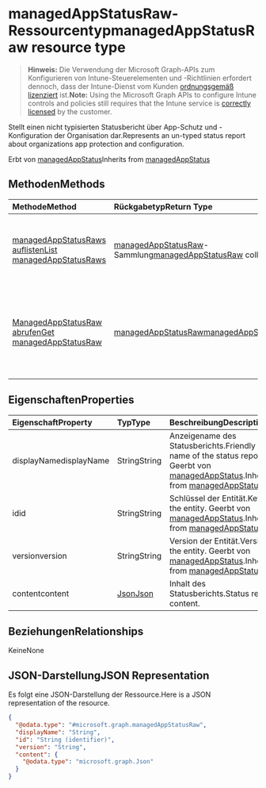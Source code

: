 # <a name="managedappstatusraw-resource-type"></a><span data-ttu-id="5e215-101">managedAppStatusRaw-Ressourcentyp</span><span class="sxs-lookup"><span data-stu-id="5e215-101">managedAppStatusRaw resource type</span></span>

> <span data-ttu-id="5e215-102">**Hinweis:** Die Verwendung der Microsoft Graph-APIs zum Konfigurieren von Intune-Steuerelementen und -Richtlinien erfordert dennoch, dass der Intune-Dienst vom Kunden [ordnungsgemäß lizenziert](https://go.microsoft.com/fwlink/?linkid=839381) ist.</span><span class="sxs-lookup"><span data-stu-id="5e215-102">**Note:** Using the Microsoft Graph APIs to configure Intune controls and policies still requires that the Intune service is [correctly licensed](https://go.microsoft.com/fwlink/?linkid=839381) by the customer.</span></span>

<span data-ttu-id="5e215-103">Stellt einen nicht typisierten Statusbericht über App-Schutz und -Konfiguration der Organisation dar.</span><span class="sxs-lookup"><span data-stu-id="5e215-103">Represents an un-typed status report about organizations app protection and configuration.</span></span>

<span data-ttu-id="5e215-104">Erbt von [managedAppStatus](../resources/intune_mam_managedappstatus.md)</span><span class="sxs-lookup"><span data-stu-id="5e215-104">Inherits from [managedAppStatus](../resources/intune_mam_managedappstatus.md)</span></span>

## <a name="methods"></a><span data-ttu-id="5e215-105">Methoden</span><span class="sxs-lookup"><span data-stu-id="5e215-105">Methods</span></span>
|<span data-ttu-id="5e215-106">Methode</span><span class="sxs-lookup"><span data-stu-id="5e215-106">Method</span></span>|<span data-ttu-id="5e215-107">Rückgabetyp</span><span class="sxs-lookup"><span data-stu-id="5e215-107">Return Type</span></span>|<span data-ttu-id="5e215-108">Beschreibung</span><span class="sxs-lookup"><span data-stu-id="5e215-108">Description</span></span>|
|:---|:---|:---|
|[<span data-ttu-id="5e215-109">managedAppStatusRaws auflisten</span><span class="sxs-lookup"><span data-stu-id="5e215-109">List managedAppStatusRaws</span></span>](../api/intune_mam_managedappstatusraw_list.md)|<span data-ttu-id="5e215-110">[managedAppStatusRaw](../resources/intune_mam_managedappstatusraw.md)-Sammlung</span><span class="sxs-lookup"><span data-stu-id="5e215-110">[managedAppStatusRaw](../resources/intune_mam_managedappstatusraw.md) collection</span></span>|<span data-ttu-id="5e215-111">Auflisten von Eigenschaften und Beziehungen der [managedAppStatusRaw](../resources/intune_mam_managedappstatusraw.md)-Objekte.</span><span class="sxs-lookup"><span data-stu-id="5e215-111">List properties and relationships of the [managedAppStatusRaw](../resources/intune_mam_managedappstatusraw.md) objects.</span></span>|
|[<span data-ttu-id="5e215-112">ManagedAppStatusRaw abrufen</span><span class="sxs-lookup"><span data-stu-id="5e215-112">Get managedAppStatusRaw</span></span>](../api/intune_mam_managedappstatusraw_get.md)|[<span data-ttu-id="5e215-113">managedAppStatusRaw</span><span class="sxs-lookup"><span data-stu-id="5e215-113">managedAppStatusRaw</span></span>](../resources/intune_mam_managedappstatusraw.md)|<span data-ttu-id="5e215-114">Diese Methode liest die Eigenschaften und Beziehungen von Objekten des Typs [managedAppStatusRaw](../resources/intune_mam_managedappstatusraw.md).</span><span class="sxs-lookup"><span data-stu-id="5e215-114">Read properties and relationships of the [managedAppStatusRaw](../resources/intune_mam_managedappstatusraw.md) object.</span></span>|

## <a name="properties"></a><span data-ttu-id="5e215-115">Eigenschaften</span><span class="sxs-lookup"><span data-stu-id="5e215-115">Properties</span></span>
|<span data-ttu-id="5e215-116">Eigenschaft</span><span class="sxs-lookup"><span data-stu-id="5e215-116">Property</span></span>|<span data-ttu-id="5e215-117">Typ</span><span class="sxs-lookup"><span data-stu-id="5e215-117">Type</span></span>|<span data-ttu-id="5e215-118">Beschreibung</span><span class="sxs-lookup"><span data-stu-id="5e215-118">Description</span></span>|
|:---|:---|:---|
|<span data-ttu-id="5e215-119">displayName</span><span class="sxs-lookup"><span data-stu-id="5e215-119">displayName</span></span>|<span data-ttu-id="5e215-120">String</span><span class="sxs-lookup"><span data-stu-id="5e215-120">String</span></span>|<span data-ttu-id="5e215-121">Anzeigename des Statusberichts.</span><span class="sxs-lookup"><span data-stu-id="5e215-121">Friendly name of the status report.</span></span> <span data-ttu-id="5e215-122">Geerbt von [managedAppStatus](../resources/intune_mam_managedappstatus.md).</span><span class="sxs-lookup"><span data-stu-id="5e215-122">Inherited from [managedAppStatus](../resources/intune_mam_managedappstatus.md)</span></span>|
|<span data-ttu-id="5e215-123">id</span><span class="sxs-lookup"><span data-stu-id="5e215-123">id</span></span>|<span data-ttu-id="5e215-124">String</span><span class="sxs-lookup"><span data-stu-id="5e215-124">String</span></span>|<span data-ttu-id="5e215-125">Schlüssel der Entität.</span><span class="sxs-lookup"><span data-stu-id="5e215-125">Key of the entity.</span></span> <span data-ttu-id="5e215-126">Geerbt von [managedAppStatus](../resources/intune_mam_managedappstatus.md).</span><span class="sxs-lookup"><span data-stu-id="5e215-126">Inherited from [managedAppStatus](../resources/intune_mam_managedappstatus.md)</span></span>|
|<span data-ttu-id="5e215-127">version</span><span class="sxs-lookup"><span data-stu-id="5e215-127">version</span></span>|<span data-ttu-id="5e215-128">String</span><span class="sxs-lookup"><span data-stu-id="5e215-128">String</span></span>|<span data-ttu-id="5e215-129">Version der Entität.</span><span class="sxs-lookup"><span data-stu-id="5e215-129">Version of the entity.</span></span> <span data-ttu-id="5e215-130">Geerbt von [managedAppStatus](../resources/intune_mam_managedappstatus.md).</span><span class="sxs-lookup"><span data-stu-id="5e215-130">Inherited from [managedAppStatus](../resources/intune_mam_managedappstatus.md)</span></span>|
|<span data-ttu-id="5e215-131">content</span><span class="sxs-lookup"><span data-stu-id="5e215-131">content</span></span>|[<span data-ttu-id="5e215-132">Json</span><span class="sxs-lookup"><span data-stu-id="5e215-132">Json</span></span>](../resources/intune_mam_json.md)|<span data-ttu-id="5e215-133">Inhalt des Statusberichts.</span><span class="sxs-lookup"><span data-stu-id="5e215-133">Status report content.</span></span>|

## <a name="relationships"></a><span data-ttu-id="5e215-134">Beziehungen</span><span class="sxs-lookup"><span data-stu-id="5e215-134">Relationships</span></span>
<span data-ttu-id="5e215-135">Keine</span><span class="sxs-lookup"><span data-stu-id="5e215-135">None</span></span>
## <a name="json-representation"></a><span data-ttu-id="5e215-136">JSON-Darstellung</span><span class="sxs-lookup"><span data-stu-id="5e215-136">JSON Representation</span></span>
<span data-ttu-id="5e215-137">Es folgt eine JSON-Darstellung der Ressource.</span><span class="sxs-lookup"><span data-stu-id="5e215-137">Here is a JSON representation of the resource.</span></span>
<!-- {
  "blockType": "resource",
  "keyProperty": "id",
  "@odata.type": "microsoft.graph.managedAppStatusRaw"
}
-->
``` json
{
  "@odata.type": "#microsoft.graph.managedAppStatusRaw",
  "displayName": "String",
  "id": "String (identifier)",
  "version": "String",
  "content": {
    "@odata.type": "microsoft.graph.Json"
  }
}
```



